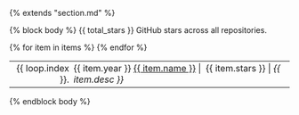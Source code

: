 {% extends "section.md" %}

{% block body %}
{{ total_stars }} GitHub stars across all repositories.

<table class="table table-hover">
{% for item in items %}
<tr>
  <td align='right' style='padding-right:0;padding-left:0;'>{{ loop.index }}.</td>
  <td>
    <span class='cvdate'>{{ item.year }}</span>
    <a href="{{ item.repo_url }}">{{ item.name }}</a> |
    <i class="fa fas fa-star"></i>&nbsp;{{ item.stars }} |
    <em>{{ item.desc }}</em>
    <!-- {% if item.url %} -->
    <!--     <a href="{{ item.url }}">{{ item.name }}</a> {{ item.details }} -->
    <!-- {% else %} -->
    <!--     {{ item.name }} {{item.details }} -->
    <!-- {% endif %} -->
  </td>
</tr>
{% endfor %}
</table>
{% endblock body %}
